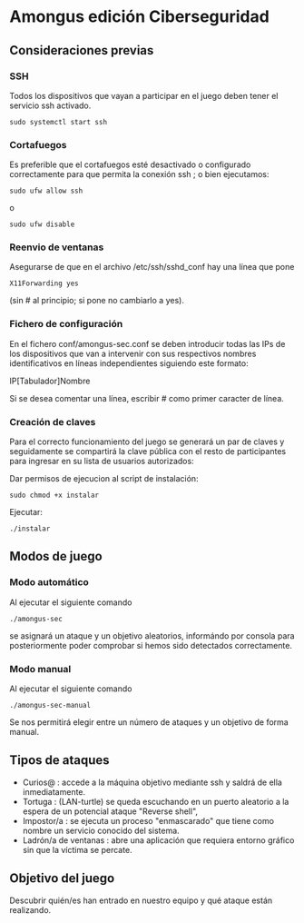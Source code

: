 # Amongus edición Ciberseguridad

## Consideraciones previas

### SSH
Todos los dispositivos que vayan a participar en el juego deben tener el servicio ssh activado.

```
sudo systemctl start ssh
```

### Cortafuegos
Es preferible que el cortafuegos esté desactivado o configurado correctamente para que permita la conexión ssh ; o bien ejecutamos:

```
sudo ufw allow ssh
```

o

```
sudo ufw disable
```

### Reenvio de ventanas
Asegurarse de que en el archivo /etc/ssh/sshd_conf hay una línea que pone
```
X11Forwarding yes
```
(sin # al principio; si pone no cambiarlo a yes).

### Fichero de configuración
En el fichero 
conf/amongus-sec.conf 
se deben introducir todas las IPs de los dispositivos que van a intervenir con sus respectivos nombres identificativos en líneas independientes siguiendo este formato:

IP[Tabulador]Nombre

Si se desea comentar una línea, escribir # como primer caracter de línea.

### Creación de claves
Para el correcto funcionamiento del juego se generará un par de claves y seguidamente se compartirá la clave pública con el resto de participantes para ingresar en su lista de usuarios autorizados:

Dar permisos de ejecucion al script de instalación:
```
sudo chmod +x instalar
```
Ejecutar:

```
./instalar
```
## Modos de juego
### Modo automático
Al ejecutar el siguiente comando

```
./amongus-sec
```
se asignará un ataque y un objetivo aleatorios, informándo por consola para posteriormente poder comprobar si hemos sido detectados correctamente.

### Modo manual
Al ejecutar el siguiente comando

```
./amongus-sec-manual
```
Se nos permitirá elegir entre un número de ataques y un objetivo de forma manual.

## Tipos de ataques
- Curios@ : accede a la máquina objetivo mediante ssh y saldrá de ella inmediatamente.
- Tortuga : (LAN-turtle) se queda escuchando en un puerto aleatorio a la espera de un potencial ataque "Reverse shell",
- Impostor/a : se ejecuta un proceso "enmascarado" que tiene como nombre un servicio conocido del sistema.
- Ladrón/a de ventanas : abre una aplicación que requiera entorno gráfico sin que la víctima se percate.
  
## Objetivo del juego
Descubrir quién/es han entrado en nuestro equipo y qué ataque están realizando.
